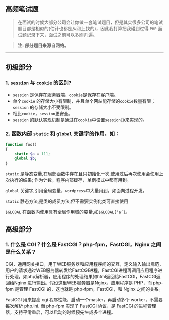 ## 高频笔试题
> 在面试的时候大部分公司会让你做一套笔试题目，但是其实很多公司的笔试题目都是相似的(估计也都是从网上找的)，因此我打算把我碰到过得 `PHP` 面试题记录下来，面试之前可以多刷几遍。

> **注: 部分题目来源自网络。**

- - - - -

## 初级部分

### 1. `session` 与 `cookie` 的区别?
- `session` 是保存在服务器端，`cookie`是保存在客户端。
- 单个`cookie` 的存储大小有限制，并且单个网站能存储的`cookie`数量有限；`session` 的存储大小不受限制。
- 相比`cookie`，`session`更安全。
- `session` 的默认实现机制是通过在`cookie`中设置`sessionID`来实现的。

### 2. 函数内部 `static` 和 `global` 关键字的作用，如：
```php
function foo()
{
    static $a = 111;
    global $b;
}
```

`static` 是静态变量,在局部函数中存在且只初始化一次,使用过后再次使用会使用上次执行的结果; 作为计数，程序内部缓存，单例模式中都有用到。

`global` 关键字,引用全局变量，`wordpress`中大量用到，如面向过程开发。

`static` 静态方法,是类的成员方法,但不需要实例化类可直接使用

`$GLOBAL` 在函数内使用具有全局作用域的变量,如`$GLOBAL[‘a’]`。
## 高级部分
### 1. 什么是 CGI？什么是 FastCGI？php-fpm，FastCGI，Nginx 之间是什么关系？
CGI，通用网关接口，用于WEB服务器和应用程序间的交互，定义输入输出规范，用户的请求通过WEB服务器转发给FastCGI进程，FastCGI进程再调用应用程序进行处理，如php解析器，应用程序的处理结果如html返回给FastCGI，FastCGI返回给Nginx 进行输出。假设这里WEB服务器是Nginx，应用程序是 PHP，而 php-fpm 是管理 FastCGI 的，这也就是 php-fpm，FastCGI，和 Nginx 之间的关系。

FastCGI 用来提高 cgi 程序性能，启动一个master，再启动多个 worker，不需要每次解析 php.ini. 而 php-fpm 实现了 FastCGI 协议，是 FastCGI 的进程管理器，支持平滑重启，可以启动的时候预先生成多个进程。